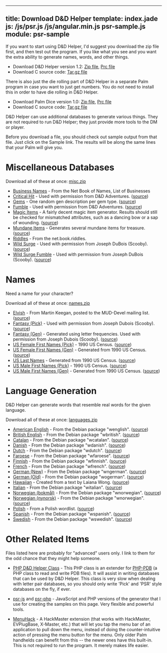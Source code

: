 ----
title: Download D&D Helper
template: index.jade
js: /js/psr.js /js/angular.min.js psr-sample.js
module: psr-sample
----

If you want to start using D&D Helper, I'd suggest you download the zip file first, and then test out the program.  If you like what you see and you want the extra ability to generate names, words, and other things.

* Download D&D Helper version 1.2:  [Zip file](dnd-helper.zip), [Prc file](dnd-helper.prc)
* Download C source code:  [Tar.gz file](dnd-helper-1.2.tar.gz)

There is also just the die rolling part of D&D Helper in a separate Palm program in case you want to just get numbers.  You do not need to install this in order to have die rolling in D&D Helper.

* Download Palm Dice version 1.0:  [Zip file](palm-dice.zip), [Prc file](palm-dice.prc)
* Download C source code:  [Tar.gz file](palm-dice-source.tar.gz)


D&D Helper can use additional databases to generate various things.
They are not required to run D&D Helper; they just provide more
tools to the DM or player.

Before you download a file, you should check out sample output from that file.  Just click on the Sample link. The results will be along the same lines that your Palm will give you.


Miscellaneous Databases
=======================

Download all of these at once:  [misc.zip](misc.zip)

* [Business Names](misc/business.pdb) - From the Net Book of Names, List of Businesses <div psr-sample="misc/business.psr"></div>
* [Critical Hit](misc/crit-hit.pdb) - Used with permission from D&D Adventures. ([source](http://dndadventure.com/dnda_optional_rules.html)) <div psr-sample="misc/crit-hit.psr"></div>
* [Gems](misc/gems.pdb) - One random gen description per gem type. ([source](http://www.systemreferencedocuments.org/index.htm?35/wotc.htm)) <div psr-sample="misc/gems.psr"></div>
* [Fumble](misc/crit-miss.pdb) - Used with permission from D&D Adventures. ([source](http://dndadventure.com/dnda_optional_rules.html)) <div psr-sample="misc/crit-miss.psr"></div>
* [Magic Items](misc/magic-items.pdb) - A fairly decent magic item generator.  Results should still be checked for mismatched attributes, such as a dancing bow or a sap of wounding. ([source](http://www.d20srd.org/indexes/magicItems.htm)) <div psr-sample="misc/magic-items.psr"></div>
* [Mundane Items](misc/mundane.pdb) - Generates several mundane items for treasure. ([source](http://www.d20srd.org/srd/treasure.htm)) <div psr-sample="misc/mundane.psr"></div>
* [Riddles](misc/riddles.pdb) - From the net.book.riddles. <div psr-sample="misc/riddles.psr"></div>
* [Wild Surge](misc/wildsurge.pdb) - Used with permission from Joseph DuBois (Scooby). ([source](http://www.miniworld.com/adnd/surge.html)) <div psr-sample="misc/wildsurge.psr"></div>
* [Wild Surge Fumble](misc/wildsurgefumble.pdb) - Used with permission from Joseph DuBois (Scooby). ([source](http://www.miniworld.com/adnd/surge.html)) <div psr-sample="misc/wildsurgefumble.psr"></div>


Names
=====

Need a name for your character?

Download all of these at once:  [names.zip](names.zip)

* [Elvish](names/elf-names.pdb) - From Martin Keegan, posted to the MUD-Devel mailing list. ([source](http://www.kanga.nu/archives/MUD-Dev-L/1997Q2/msg01379.php)) <div psr-sample="names/elf-names.psr"></div>
* [Fantasy (Pick)](names/fantnames.pdb) - Used with permission from Joseph Dubois (Scooby).  ([source](http://www.miniworld.com/adnd/)) <div psr-sample="names/fantnames.psr"></div>
* [Fantasy (Gen)](names/fantna-g.pdb) - Generated using letter frequencies.  Used with permission from Joseph Dubois (Scooby).  ([source](http://www.miniworld.com/adnd/))
* [US Female First Names (Pick)](names/us-female.pdb) - 1990 US Census.  ([source](http://www.census.gov/genealogy/names/)) <div psr-sample="names/us-female.psr"></div>
* [US Female First Names (Gen)](names/us-female-g.pdb) - Generated from 1990 US Census.  ([source](http://www.census.gov/genealogy/names/))
* [US Last Names](names/us-last.pdb) - Generated from 1990 US Census.  ([source](http://www.census.gov/genealogy/names/)) <div psr-sample="names/us-last.psr"></div>
* [US Male First Names (Pick)](names/us-male.pdb) - 1990 US Census.  ([source](http://www.census.gov/genealogy/names/)) <div psr-sample="names/us-male.psr"></div>
* [US Male First Names (Gen)](names/us-male-g.pdb) - Generated from 1990 US Census.  ([source](http://www.census.gov/genealogy/names/))



Language Generation
===================

D&D Helper can generate words that resemble real words for the given language.

Download all of these at once:  [languages.zip](languages.zip)

* [American English](languages/english.pdb) - From the Debian package "wenglish". ([source](http://packages.debian.org/stable/text/wenglish.html))
* [British English](languages/british.pdb) - From the Debian package "wbritish". ([source](http://packages.debian.org/stable/text/wbritish.html))
* [Catalan](languages/catalan.pdb) - From the Debian package "wcatalan". ([source](http://packages.debian.org/stable/text/wcatalan.html))
* [Danish](languages/danish.pdb) - From the Debian package "wdanish". ([source](http://packages.debian.org/stable/text/wdanish.html))
* [Dutch](languages/dutch.pdb) - From the Debian package "wdutch". ([source](http://packages.debian.org/stable/text/wdutch.html))
* [Faroese](languages/faroese.pdb) - From the Debian package "wfaroese". ([source](http://packages.debian.org/stable/text/wfaroese.html))
* [Finnish](languages/finnish.pdb) - From the Debian package "wfinnish". ([source](http://packages.debian.org/stable/text/wfinnish.html))
* [French](languages/french.pdb) - From the Debian package "wfrench". ([source](http://packages.debian.org/stable/text/wfrench.html))
* [German (New)](languages/ngerman.pdb) - From the Debian package "wngerman". ([source](http://packages.debian.org/stable/text/wngerman.html))
* [German (Old)](languages/ogerman.pdb) - From the Debian package "wogerman". ([source](http://packages.debian.org/stable/text/wogerman.html))
* [Hawaiian](languages/hawaiian.pdb) - Created from a text by Laiana Wong. ([source](http://www.hawaii-nation.org/kahale-leka.html))
* [Italian](languages/italian.pdb) - From the Debian package "witalian". ([source](http://packages.debian.org/stable/text/witalian.html))
* [Norwegian (bokmål)](languages/bokmaal.pdb) - From the Debian package "wnorwegian". ([source](http://packages.debian.org/stable/text/wnorwegian.html))
* [Norwegian (nynorsk)](languages/nynorsk.pdb) - From the Debian package "wnorwegian". ([source](http://packages.debian.org/stable/text/wnorwegian.html))
* [Polish](languages/polish.pdb) - From a Polish wordlist. ([source](http://wordlists.cjb.net/))
* [Spanish](languages/spanish.pdb) - From the Debian package "wspanish". ([source](http://packages.debian.org/stable/text/wspanish.html))
* [Swedish](languages/swedish.pdb) - From the Debian package "wswedish". ([source](http://packages.debian.org/stable/text/wswedish.html))


Other Related Items
===================

Files listed here are probably for "advanced" users only.  I link to them for the odd chance that they might help someone.

* [PHP D&D Helper Class](dnd-helper.inc.txt) - This PHP class is an extender for [PHP-PDB](http://php-pdb.sourceforge.net) (a PHP class to read and write PDB files).  It will assist in writing databases that can be used by D&D Helper.  This class is very slow when dealing with letter pair databases, so you should only write 'Pick' and 'PSR' style databases on the fly, if ever.

* [psr-js](http://github.com/fidian/psr-js) and [psr-php](http://github.com/fidian/psr-php) - JavaScript and PHP versions of the generator that I use for creating the samples on this page.  Very flexible and powerful tools.

* [MenuHack](menuhack.zip) - A HackMaster extension (that works with HackMaster, EVPlugBase, X-Master, etc.) that will let you tap the menu bar of an application to pull down the menu, instead of doing the counter-intuitive action of pressing the menu button for the menu.  Only older Palm handhelds can benefit from this -- the newer ones have this built-in.  This is not required to run the program.  It merely makes life easier.

